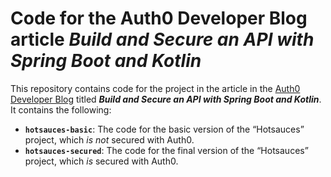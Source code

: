 # Code for the Auth0 Developer Blog article *Build and Secure an API with Spring Boot and Kotlin*

This repository contains code for the project in the article in the [Auth0 Developer Blog](https://auth0.com/blog/developers/) titled ***Build and Secure an API with Spring Boot and Kotlin***. It contains the following:

* **`hotsauces-basic`**: The code for the basic version of the “Hotsauces” project, which *is not* secured with Auth0.
* **`hotsauces-secured`**: The code for the final version of the “Hotsauces” project, which *is* secured with Auth0.
